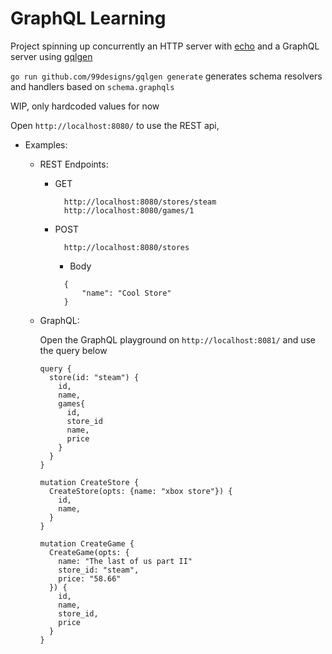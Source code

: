 # GraphQL Learning

Project spinning up concurrently an HTTP server with [echo](https://echo.labstack.com/) and a GraphQL server using [gqlgen](https://gqlgen.com/)

`go run github.com/99designs/gqlgen generate` generates schema resolvers and handlers based on `schema.graphqls`

WIP, only hardcoded values for now

Open `http://localhost:8080/` to use the REST api,

- Examples:

  - REST Endpoints:

    - GET

      ```
        http://localhost:8080/stores/steam
        http://localhost:8080/games/1
      ```

    - POST

      ```
        http://localhost:8080/stores
      ```

      - Body

      ```
        {
            "name": "Cool Store"
        }
      ```

  - GraphQL:

    Open the GraphQL playground on `http://localhost:8081/` and use the query below

    ```
    query {
      store(id: "steam") {
        id,
        name,
        games{
          id,
          store_id
          name,
          price
        }
      }
    }
    ```

    ```
    mutation CreateStore {
      CreateStore(opts: {name: "xbox store"}) {
        id,
        name,
      }
    }
    ```

    ```
    mutation CreateGame {
      CreateGame(opts: {
        name: "The last of us part II"
        store_id: "steam",
        price: "58.66"
      }) {
        id,
        name,
        store_id,
        price
      }
    }
    ```
